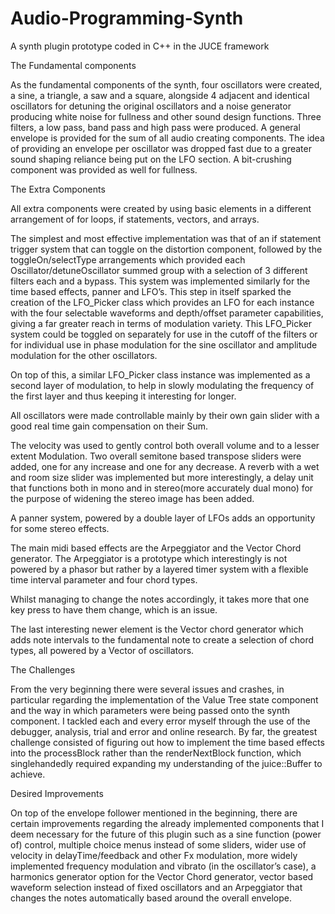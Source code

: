 # Audio-Programming-Synth
A synth plugin prototype coded in C++ in the JUCE framework 

The Fundamental components

As the fundamental components of the synth, four oscillators were created, a sine, a triangle, a saw and a square, alongside 4 adjacent and identical oscillators for detuning the original oscillators and a noise generator producing white noise for fullness and other sound design functions. Three filters, a low pass, band pass and high pass were produced. A general envelope is provided for the sum of all audio creating components. The idea of providing an envelope per oscillator was dropped fast due to a greater sound shaping reliance being put on the LFO section. A  bit-crushing component was provided as well for fullness.

The Extra Components

All extra components were created by using basic elements in a different arrangement of for loops, if statements, vectors, and arrays.

The simplest and most effective implementation was that of an if statement trigger system that can toggle on the distortion component, followed by the toggleOn/selectType arrangements which provided each Oscillator/detuneOscillator summed group with a selection of 3 different filters each and a bypass. This system was implemented similarly for the time based effects, panner and LFO’s. This step in itself sparked the creation of the LFO_Picker class which provides an LFO for each instance with the four selectable waveforms and depth/offset parameter capabilities, giving a far greater reach in terms of modulation variety. This LFO_Picker system could be toggled on separately for use in the cutoff of the filters or for individual use in phase modulation for the sine oscillator and amplitude modulation for the other oscillators.

On top of this, a similar LFO_Picker class instance was implemented as a second layer of modulation, to help in slowly modulating the frequency of the first layer and thus keeping it interesting for longer.

All oscillators were made controllable mainly by their own gain slider with a good real time gain compensation on their Sum.

The velocity was used to gently control both overall volume and to a lesser extent
Modulation. 
Two overall semitone based transpose sliders were added, one for any increase and one for any decrease.
A reverb with a wet and room size slider was implemented but more interestingly, a delay unit that functions both in mono and in stereo(more accurately dual mono) for the purpose of widening the stereo image has been added.

A panner system, powered by a double layer of LFOs adds an opportunity for some stereo effects.

The main midi based effects are the Arpeggiator and the Vector Chord generator.
The Arpeggiator is a prototype which interestingly is not powered by a phasor but rather by a layered timer system with a flexible time interval parameter and four chord types.

Whilst managing to change the notes accordingly, it takes more that one key press to have them change, which is an issue.

The last interesting newer element is the Vector chord generator which adds note intervals to the fundamental note to create a selection of chord types, all powered by a Vector of oscillators.

The Challenges

From the very beginning there were several issues and crashes, in particular regarding the implementation of the Value Tree state component and the way in which parameters were being passed onto the synth component. I tackled each and every error myself through the use of the debugger, analysis, trial and error and online research.
By far, the greatest challenge consisted of figuring out how to implement the time based effects into the processBlock rather than the renderNextBlock function, which singlehandedly required expanding my understanding of the juice::Buffer to achieve.


Desired Improvements

On top of the envelope follower mentioned in the beginning, there are certain improvements regarding the already implemented components that I deem necessary for the future of this plugin such as a sine function (power of) control, multiple choice menus instead of some sliders, wider use of velocity in delayTime/feedback and other Fx modulation, more widely implemented frequency modulation and vibrato (in the oscillator’s case), a harmonics generator option for the Vector Chord generator, vector based waveform selection instead of fixed oscillators and an Arpeggiator that changes the notes automatically based around the overall envelope.
